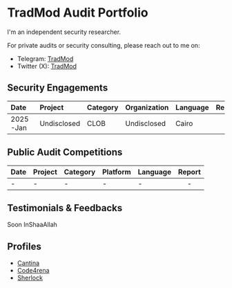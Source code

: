# TradMod Audit Portfolio
I'm an independent security researcher.

For private audits or security consulting, please reach out to me on:
- Telegram: [TradMod](https://t.me/TradMod)
- Twitter (X): [TradMod](https://x.com/TradMod)

## Security Engagements
| Date | Project | Category | Organization | Language | Report |
|:-|:-|:-|:-|:-|:-:|
| 2025-Jan | Undisclosed | CLOB | Undisclosed | Cairo | - |

## Public Audit Competitions
| Date | Project | Category | Platform | Language | Report |
|:-|:-|:-|:-|:-|:-:|
| - | - | - | - | - | - |

## Testimonials & Feedbacks
Soon InShaaAllah

## Profiles
- [Cantina](https://cantina.xyz/u/TradMod)
- [Code4rena](https://code4rena.com/@TradMod)
- [Sherlock](https://audits.sherlock.xyz/watson/TradMod)